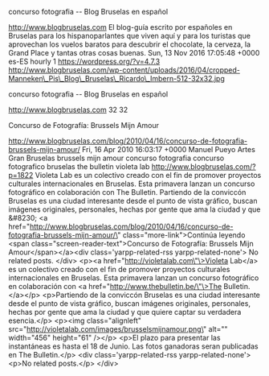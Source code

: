 concurso fotografia -- Blog Bruselas en español

http://www.blogbruselas.com El blog-guía escrito por españoles en
Bruselas para los hispanoparlantes que viven aquí y para los turistas
que aprovechan los vuelos baratos para descubrir el chocolate, la
cerveza, la Grand Place y tantas otras cosas buenas. Sun, 13 Nov 2016
17:05:48 +0000 es-ES hourly 1 https://wordpress.org/?v=4.7.3
http://www.blogbruselas.com/wp-content/uploads/2016/04/cropped-Manneken\_Pis\_Blog\_Bruselas\_Ricardo\_Imbern-512-32x32.jpg

concurso fotografia -- Blog Bruselas en español

http://www.blogbruselas.com 32 32

Concurso de Fotografía: Brussels Mijn Amour

http://www.blogbruselas.com/blog/2010/04/16/concurso-de-fotografia-brussels-mijn-amour/
Fri, 16 Apr 2010 16:03:17 +0000 Manuel Pueyo Artes Gran Bruselas
brussels mijn amour concurso fotografia concurso fotografico bruselas
the bulletin violeta lab http://www.blogbruselas.com/?p=1822 Violeta Lab
es un colectivo creado con el fin de promover proyectos culturales
internacionales en Bruselas. Esta primavera lanzan un concurso
fotográfico en colaboración con The Bulletin. Partiendo de la conviccón
Bruselas es una ciudad interesante desde el punto de vista gráfico,
buscan imágenes originales, personales, hechas por gente que ama la
ciudad y que &\#8230; \<a
href=\"http://www.blogbruselas.com/blog/2010/04/16/concurso-de-fotografia-brussels-mijn-amour/\"
class=\"more-link\"\>Continúa leyendo \<span
class=\"screen-reader-text\"\>Concurso de Fotografía: Brussels Mijn
Amour\</span\>\</a\>\<div class=\'yarpp-related-rss
yarpp-related-none\'\> No related posts. \</div\> \<p\>\<a
href=\"http://violetalab.com\"\>Violeta Lab\</a\> es un colectivo creado
con el fin de promover proyectos culturales internacionales en Bruselas.
Esta primavera lanzan un concurso fotográfico en colaboración con \<a
href=\"http://www.thebulletin.be/\"\>The Bulletin.\</a\>\</p\>
\<p\>Partiendo de la conviccón Bruselas es una ciudad interesante desde
el punto de vista gráfico, buscan imágenes originales, personales,
hechas por gente que ama la ciudad y que quiere captar su verdadera
esencia.\</p\> \<p\>\<img class=\"alignleft\"
src=\"http://violetalab.com/images/brusselsmijnamour.png\" alt=\"\"
width=\"456\" height=\"61\" /\>\</p\> \<p\>El plazo para presentar las
instantáneas es hasta el 18 de Junio. Las fotos ganadoras seran
publicadas en The Bulletin.\</p\> \<div class=\'yarpp-related-rss
yarpp-related-none\'\> \<p\>No related posts.\</p\> \</div\>
